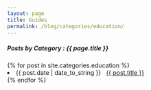 ```yaml
---
layout: page
title: Guides
permalink: /blog/categories/education/
---
```


<h5> Posts by Category : {{ page.title }} </h5>

<div class="card">
{% for post in site.categories.education %}
 <li class="category-posts"><span>{{ post.date | date_to_string }}</span> &nbsp; <a href="{{ post.url }}">{{ post.title }}</a></li>
{% endfor %}
</div>